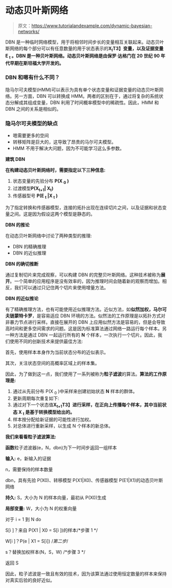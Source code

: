 # 动态贝叶斯网络

> 原文：<https://www.tutorialandexample.com/dynamic-bayesian-networks/>

DBN 是一种临时网络模型，用于将相邻时间步长的变量相互关联起来。动态贝叶斯网络的每个部分可以有任意数量的用于状态表示的**X<sub>I</sub>T3】变量，以及证据变量 **E <sub>t</sub>** 。DBN 是一种贝叶斯网络。动态贝叶斯网络是由保罗·达格门在 20 世纪 90 年代早期在斯坦福大学开发的。**

### DBN 和嗯有什么不同？

隐马尔可夫模型(HMM)可以表示为具有单个状态变量和证据变量的动态贝叶斯网络。另一方面，DBN 可以转换成 HMM。两者的区别在于，通过将复杂的系统状态分解成其组成变量，DBN 利用了时间概率模型中的稀疏性。因此，HMM 和 DBN 之间的关系是相似的。

### 隐马尔可夫模型的缺点

*   嗯需要更多的空间
*   转移矩阵是巨大的，这导致了昂贵的马尔可夫模型。
*   HMM 不用于解决大问题，因为不可能学习这么多参数。

**建筑 DBN**

**在构建动态贝叶斯网络时，需要指定以下三种信息:**

1.  状态变量的先验分布 **P(X <sub>0</sub> )**
2.  过渡模型**P(X<sub>t+1</sub>| X<sub>t</sub>)**
3.  传感器型号 **P(E <sub>t</sub> |X <sub>t</sub> )**

为了指定转换和传感器模型，连接的拓扑出现在连续切片之间，以及证据和状态变量之间。这是因为假设这两个模型是静态的。

**DBN 的推论**

在动态贝叶斯网络中讨论了两种类型的推理:

*   DBN 的精确推理
*   DBN 的近似推理

**DBN 的确切推断**

通过复制切片来完成观察，可以构建 DBN 的完整贝叶斯网络。这种技术被称为**展开**。一个简单的应用程序是没有效率的，因为推理时间会随着新的观察而增加。相反，我们可以通过只记住两个切片来使用增量方法。

**DBN 的近似推论**

有了精确推理方法，也有可能使用近似推理方法。近似方法，如**似然加权，马尔可夫链蒙特卡罗**，是容易适应 DBN 环境的方法。似然法的工作原理是以拓扑方式对非暴力节点进行采样。直接在展开的 DBN 上应用似然方法是容易的，但是会导致高时间和更多空间需求的问题。这是因为标准算法通过网络一路运行每个样本。另一种方法是通过 DBN 一起运行所有的 **N** 个样本，一次执行一个切片。因此，我们使用不同的创新技术来提供最佳方法:

首先，使用样本本身作为当前状态分布的近似表示。

其次，关注状态空间的高概率区域上的样本集。

因此，为了做到这一点，我们使用了一系列被称为**粒子滤波**的算法。**算法的工作原理是:**

1.  通过从先前分布 P(X <sub>0</sub> )中采样来创建初始状态 **N** 样本的群体。
2.  更新周期每次重复如下:
3.  通过对下一个状态值**X<sub>t+1</sub>T3】进行采样，在正向上传播每个样本，其中当前状态 X <sub>t</sub> 是基于转换模型给出的。**
4.  样本按分配给新证据的可能性进行加权。
5.  对总体进行重新采样，以生成 N 个样本的新总体。

**我们来看看粒子滤波算法:**

**函数**粒子滤波器(e，N，dbn)为下一时间步返回一组样本

**输入:** e，新输入的证据

n，需要保持的样本数量

dbn，具有先验 P(X0)、转移模型 P(X1|X0)、传感器模型 P(E1|X1)的动态贝叶斯网络

**持久:** S，大小为 N 的样本向量，最初从 P(X0)生成

**局部变量:** W，大小为 N 的权重向量

对于 i = 1 到 N do

S[i ]？来自 P(X1 | X0 = S[i ])的样本/*步骤 1 */

W[i ]？P(e | X1 = S[i]) /*第二步*/

s？替换加权样本(N，S，W) /*步骤 3 */

返回 S

因此，粒子滤波是一致且有效的技术，因为该算法通过使用恒定数量的样本来保持对真实后验的良好近似。